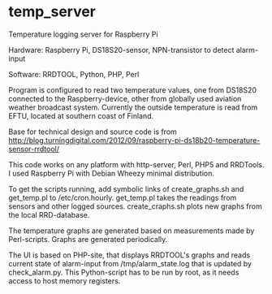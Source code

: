 temp_server
===========

Temperature logging server for Raspberry Pi

Hardware: Raspberry Pi, DS18S20-sensor, NPN-transistor to detect alarm-input

Software: RRDTOOL, Python, PHP, Perl

Program is configured to read two temperature values, one from DS18S20 connected to the Raspberry-device, other from globally used aviation weather broadcast system. Currently the outside temperature is read from EFTU, located at southern coast of Finland. 

Base for technical design and source code is from http://blog.turningdigital.com/2012/09/raspberry-pi-ds18b20-temperature-sensor-rrdtool/

This code works on any platform with http-server, Perl, PHP5 and RRDTools. I used Raspberry Pi with Debian Wheezy minimal distribution.

To get the scripts running, add symbolic links of create_graphs.sh and get_temp.pl to /etc/cron.hourly. get_temp.pl takes the readings from sensors and other logged sources. create_craphs.sh plots new graphs from the local RRD-database.

The temperature graphs are generated based on measurements made by Perl-scripts. Graphs are generated periodically.

The UI is based on PHP-site, that displays RRDTOOL's graphs and reads current state of alarm-input from /tmp/alarm_state.log that is updated by check_alarm.py. This Python-script has to be run by root, as it needs access to host memory registers.
